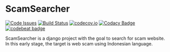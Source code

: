 # ScamSearcher
[![Code Issues](https://www.quantifiedcode.com/api/v1/project/c460d17a89de44d8834b30c3fae6da0e/badge.svg)](https://www.quantifiedcode.com/app/project/c460d17a89de44d8834b30c3fae6da0e)  [![Build Status](https://travis-ci.org/essanpupil/ScamSearcher.svg?branch=master)](https://travis-ci.org/essanpupil/ScamSearcher)   [![codecov.io](https://codecov.io/github/essanpupil/ScamSearcher/coverage.svg?branch=master)](https://codecov.io/github/essanpupil/ScamSearcher?branch=master)
  [![Codacy Badge](https://api.codacy.com/project/badge/grade/f77373d4448a40fa991afc696b8674b5)](https://www.codacy.com/app/pupil/ScamSearcher)  [![codebeat badge](https://codebeat.co/badges/d65d9918-97e9-4c92-a57b-acbdc8529a46)](https://codebeat.co/projects/github-com-essanpupil-scamsearcher)    

ScamSearcher is a django project with the goal to search for scam website. In this early stage, the target is web scam using Indonesian language.
